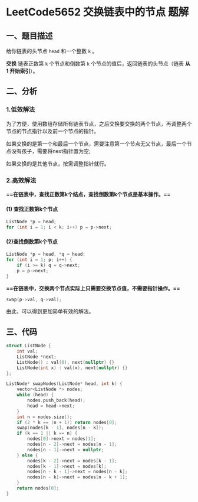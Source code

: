 # LeetCode5652 交换链表中的节点 题解

## 一、题目描述

给你链表的头节点 `head` 和一个整数 `k` 。

**交换** 链表正数第 `k` 个节点和倒数第 `k` 个节点的值后，返回链表的头节点（链表 **从 1 开始索引**）。



## 二、分析

### 1.低效解法

为了方便，使用数组存储所有链表节点，之后交换要交换的两个节点，再调整两个节点的节点指针以及前一个节点的指针。

如果交换的是第一个和最后一个节点，需要注意第一个节点无父节点，最后一个节点没有孩子，需要将next指针置为空;

如果交换的是其他节点，按需调整指针就行。



### 2.高效解法

**==在链表中，查找正数第k个结点，查找倒数第k个节点是基本操作。==**

#### (1) 查找正数第k个节点

```c++
ListNode *p = head;
for (int i = 1; i < k; i++) p = p->next;
```

#### (2)查找倒数第k个节点

```c++
ListNode *p = head, *q = head;
for (int i = 1; p; i++) {
    if (i >= k) q = q->next;
    p = p->next;
}
```

**==在链表中，交换两个节点实际上只需要交换节点值，不需要指针操作。==**

```c++
swap(p->val, q->val);
```

由此，可以得到更加简单有效的解法。



## 三、代码

```c++
struct ListNode {
    int val;
    ListNode *next;
    ListNode() : val(0), next(nullptr) {}
    ListNode(int x) : val(x), next(nullptr) {}
};

ListNode* swapNodes(ListNode* head, int k) {
    vector<ListNode *> nodes;
    while (head) {
        nodes.push_back(head);
        head = head->next;
    }
    int n = nodes.size();
    if (2 * k == (n + 1)) return nodes[0];
    swap(nodes[k - 1], nodes[n - k]);
    if (k == 1 || k == n) {
        nodes[0]->next = nodes[1];
        nodes[n - 2]->next = nodes[n - 1];
        nodes[n - 1]->next = nullptr;
    } else {
        nodes[k - 2]->next = nodes[k - 1];
        nodes[k - 1]->next = nodes[k];
        nodes[n - k - 1]->next = nodes[n - k];
        nodes[n - k]->next = nodes[n - k + 1];
    }
    return nodes[0];
}
```

